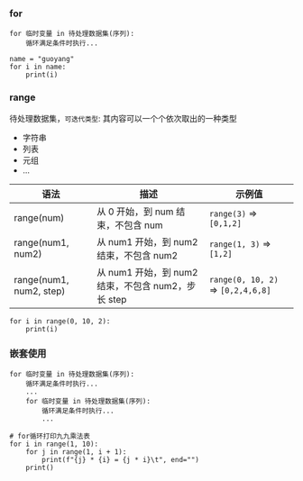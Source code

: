 ### for

```
for 临时变量 in 待处理数据集(序列):
    循环满足条件时执行...
```

```
name = "guoyang"
for i in name:
    print(i)
```

### range

待处理数据集，`可迭代类型`: 其内容可以一个个依次取出的一种类型

- 字符串
- 列表
- 元组
- ...

| 语法                      | 描述                           | 示例值                           |
|-------------------------|------------------------------|-------------------------------|
| range(num)              | 从 0 开始，到 num 结束，不包含 num      | `range(3)` => `[0,1,2]`           |
| range(num1, num2)       | 从 num1 开始，到 num2 结束，不包含 num2 | `range(1, 3)` => `[1,2]`          |
| range(num1, num2, step) | 从 num1 开始，到 num2 结束，不包含 num2，步长 step   | `range(0, 10, 2)` => `[0,2,4,6,8]` |

```
for i in range(0, 10, 2):
    print(i)
```

### 嵌套使用

```
for 临时变量 in 待处理数据集(序列):
    循环满足条件时执行...
    ...
    for 临时变量 in 待处理数据集(序列):
        循环满足条件时执行...
        ...
```

```
# for循环打印九九乘法表
for i in range(1, 10):
    for j in range(1, i + 1):
        print(f"{j} * {i} = {j * i}\t", end="")
    print()
```

